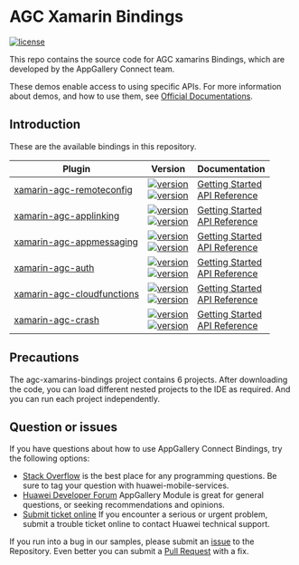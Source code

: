 # AGC Xamarin Bindings
[![license](https://img.shields.io/badge/license-Apache--2.0-green)](./LICENCE)

This repo contains the source code for AGC xamarins Bindings, which are developed by the AppGallery Connect team.

These demos enable access to using specific APIs. For more information
about demos, and how to use them, see
[Official Documentations](https://developer.huawei.com/consumer/en/doc/development/AppGallery-connect-Guides/agc-get-started).


## Introduction
These are the available bindings in this repository.

| Plugin | Version | Documentation |
|--------|-----|-----|
| [xamarin-agc-remoteconfig](./xamarin-agc-remoteconfig) | [![version](https://img.shields.io/nuget/v/Huawei.Agconnect.iOS.Remoteconfig.svg?label=Xamarin.iOS)](./xamarin-agc-remoteconfig) <br>[![version](https://img.shields.io/nuget/v/Huawei.Agconnect.Remoteconfig.svg?label=Xamarin.Android)](./xamarin-agc-remoteconfig)|[Getting Started](https://developer.huawei.com/consumer/en/doc/development/AppGallery-connect-Guides/remoteconfig-xamarin-releasenotes-0000001135676681) <br/> [API Reference](https://developer.huawei.com/consumer/en/doc/development/AppGallery-connect-References/remoteconfig-overview-main-0000001088768192) |
| [xamarin-agc-applinking](./xamarin-agc-applinking)|[![version](https://img.shields.io/nuget/v/Huawei.Agconnect.iOS.Applinking.svg?label=Xamarin.iOS)](./xamarin-agc-applinking) <br>[![version](https://img.shields.io/nuget/v/Huawei.Agconnect.Applinking.svg?label=Xamarin.Android)](./xamarin-agc-applinking)|[Getting Started](https://developer.huawei.com/consumer/en/doc/development/AppGallery-connect-Guides/agc-get-started-xamarin#h1-1617284872937-1) <br/> [API Reference](https://developer.huawei.com/consumer/en/doc/development/AppGallery-connect-References/applinking-overview-main-0000001076677086) |
| [xamarin-agc-appmessaging](./xamarin-agc-appmessaging)|[![version](https://img.shields.io/nuget/v/Huawei.Agconnect.iOS.Appmessaging.svg?label=Xamarin.iOS)](./xamarin-agc-appmessaging) <br>[![version](https://img.shields.io/nuget/v/Huawei.Agconnect.Appmessaging.svg?label=Xamarin.Android)](./xamarin-agc-appmessaging)|[Getting Started](https://developer.huawei.com/consumer/en/doc/development/AppGallery-connect-Guides/agc-get-started-xamarin#h1-1617284872937-1) <br/> [API Reference](https://developer.huawei.com/consumer/en/doc/development/AppGallery-connect-References/appmessaging-overview-main-0000001070934262) |
| [xamarin-agc-auth](./xamarin-agc-auth)|[![version](https://img.shields.io/nuget/v/Huawei.Agconnect.iOS.Auth.svg?label=Xamarin.iOS)](./xamarin-agc-auth) <br>[![version](https://img.shields.io/nuget/v/Huawei.Agconnect.Auth.svg?label=Xamarin.Android)](./xamarin-agc-auth) |[Getting Started](https://developer.huawei.com/consumer/en/doc/development/AppGallery-connect-Guides/agc-get-started-xamarin#h1-1617284872937-1) <br/> [API Reference](https://developer.huawei.com/consumer/en/doc/development/AppGallery-connect-References/auth-overview-main-0000001098779626) |
| [xamarin-agc-cloudfunctions](./xamarin-agc-cloudfunctions)|[![version](https://img.shields.io/nuget/v/Huawei.Agconnect.iOS.Function.svg?label=Xamarin.iOS)](./xamarin-agc-cloudfunctions) <br>[![version](https://img.shields.io/nuget/v/Huawei.Agconnect.Function.svg?label=Xamarin.Android)](./xamarin-agc-cloudfunctions) |[Getting Started](https://developer.huawei.com/consumer/en/doc/development/AppGallery-connect-Guides/agc-get-started-xamarin#h1-1617284872937-1) <br/> [API Reference](https://developer.huawei.com/consumer/en/doc/development/AppGallery-connect-References/cloudfunctions-overview-main-0000001097403208) |
| [xamarin-agc-crash](./xamarin-agc-crash)|[![version](https://img.shields.io/nuget/v/Huawei.Agconnect.iOS.Crash.svg?label=Xamarin.iOS)](./xamarin-agc-crash) <br>[![version](https://img.shields.io/nuget/v/Huawei.Agconnect.Crash.svg?label=Xamarin.Android)](./xamarin-agc-crash)|[Getting Started](https://developer.huawei.com/consumer/en/doc/development/AppGallery-connect-Guides/agc-get-started-xamarin#h1-1617284872937-1) <br/> [API Reference](https://developer.huawei.com/consumer/en/doc/development/AppGallery-connect-References/crash-overview-main-0000001130785207) |


## Precautions
The agc-xamarins-bindings project contains 6 projects. After downloading the code, you can load different nested projects to the IDE as required. And you can run each project independently.

## Question or issues
If you have questions about how to use AppGallery Connect Bindings, try the following options:  
* [Stack Overflow](https://stackoverflow.com/questions/tagged/appgallery) is the best place for any programming questions. Be sure to tag your question with huawei-mobile-services.  
* [Huawei Developer Forum](https://forums.developer.huawei.com/forumPortal/en/home?fid=0101188387844930001) AppGallery Module is great for general questions, or seeking recommendations and opinions.
* [Submit ticket online](https://developer.huawei.com/consumer/en/support/feedback/#/) If you encounter a serious or urgent problem, submit a trouble ticket online to contact Huawei technical support.

If you run into a bug in our samples, please submit an [issue](https://github.com/AppGalleryConnect/agc-android-bindings/issues) to the Repository. Even better you can submit a [Pull Request](https://github.com/AppGalleryConnect/agc-android-bindings/pulls) with a fix.


